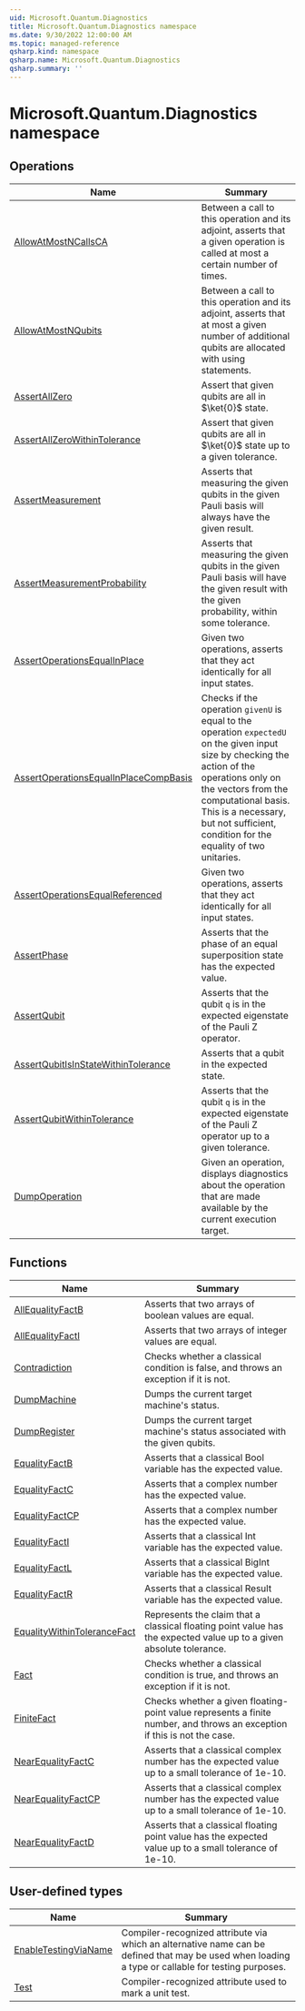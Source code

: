 ```yaml
---
uid: Microsoft.Quantum.Diagnostics
title: Microsoft.Quantum.Diagnostics namespace
ms.date: 9/30/2022 12:00:00 AM
ms.topic: managed-reference
qsharp.kind: namespace
qsharp.name: Microsoft.Quantum.Diagnostics
qsharp.summary: ''
---
```


# Microsoft.Quantum.Diagnostics namespace




<!-- summaries -->

## Operations

| Name | Summary |
|------|---------|
|[AllowAtMostNCallsCA](xref:Microsoft.Quantum.Diagnostics.AllowAtMostNCallsCA) |Between a call to this operation and its adjoint, asserts that a given operation is called at most a certain number of times. |
|[AllowAtMostNQubits](xref:Microsoft.Quantum.Diagnostics.AllowAtMostNQubits) |Between a call to this operation and its adjoint, asserts that at most a given number of additional qubits are allocated with using statements. |
|[AssertAllZero](xref:Microsoft.Quantum.Diagnostics.AssertAllZero) |Assert that given qubits are all in $\ket{0}$ state. |
|[AssertAllZeroWithinTolerance](xref:Microsoft.Quantum.Diagnostics.AssertAllZeroWithinTolerance) |Assert that given qubits are all in $\ket{0}$ state up to a given tolerance. |
|[AssertMeasurement](xref:Microsoft.Quantum.Diagnostics.AssertMeasurement) |Asserts that measuring the given qubits in the given Pauli basis will always have the given result. |
|[AssertMeasurementProbability](xref:Microsoft.Quantum.Diagnostics.AssertMeasurementProbability) |Asserts that measuring the given qubits in the given Pauli basis will have the given result with the given probability, within some tolerance. |
|[AssertOperationsEqualInPlace](xref:Microsoft.Quantum.Diagnostics.AssertOperationsEqualInPlace) |Given two operations, asserts that they act identically for all input states. |
|[AssertOperationsEqualInPlaceCompBasis](xref:Microsoft.Quantum.Diagnostics.AssertOperationsEqualInPlaceCompBasis) |Checks if the operation `givenU` is equal to the operation `expectedU` on the given input size  by checking the action of the operations only on the vectors from the computational basis. This is a necessary, but not sufficient, condition for the equality of two unitaries. |
|[AssertOperationsEqualReferenced](xref:Microsoft.Quantum.Diagnostics.AssertOperationsEqualReferenced) |Given two operations, asserts that they act identically for all input states. |
|[AssertPhase](xref:Microsoft.Quantum.Diagnostics.AssertPhase) |Asserts that the phase of an equal superposition state has the expected value. |
|[AssertQubit](xref:Microsoft.Quantum.Diagnostics.AssertQubit) |Asserts that the qubit `q` is in the expected eigenstate of the Pauli Z operator. |
|[AssertQubitIsInStateWithinTolerance](xref:Microsoft.Quantum.Diagnostics.AssertQubitIsInStateWithinTolerance) |Asserts that a qubit in the expected state. |
|[AssertQubitWithinTolerance](xref:Microsoft.Quantum.Diagnostics.AssertQubitWithinTolerance) |Asserts that the qubit `q` is in the expected eigenstate of the Pauli Z operator up to a given tolerance. |
|[DumpOperation](xref:Microsoft.Quantum.Diagnostics.DumpOperation) |Given an operation, displays diagnostics about the operation that are made available by the current execution target. |

## Functions

| Name | Summary |
|------|---------|
|[AllEqualityFactB](xref:Microsoft.Quantum.Diagnostics.AllEqualityFactB) |Asserts that two arrays of boolean values are equal. |
|[AllEqualityFactI](xref:Microsoft.Quantum.Diagnostics.AllEqualityFactI) |Asserts that two arrays of integer values are equal. |
|[Contradiction](xref:Microsoft.Quantum.Diagnostics.Contradiction) |Checks whether a classical condition is false, and throws an exception if it is not. |
|[DumpMachine](xref:Microsoft.Quantum.Diagnostics.DumpMachine) |Dumps the current target machine's status. |
|[DumpRegister](xref:Microsoft.Quantum.Diagnostics.DumpRegister) |Dumps the current target machine's status associated with the given qubits. |
|[EqualityFactB](xref:Microsoft.Quantum.Diagnostics.EqualityFactB) |Asserts that a classical Bool variable has the expected value. |
|[EqualityFactC](xref:Microsoft.Quantum.Diagnostics.EqualityFactC) |Asserts that a complex number has the expected value. |
|[EqualityFactCP](xref:Microsoft.Quantum.Diagnostics.EqualityFactCP) |Asserts that a complex number has the expected value. |
|[EqualityFactI](xref:Microsoft.Quantum.Diagnostics.EqualityFactI) |Asserts that a classical Int variable has the expected value. |
|[EqualityFactL](xref:Microsoft.Quantum.Diagnostics.EqualityFactL) |Asserts that a classical BigInt variable has the expected value. |
|[EqualityFactR](xref:Microsoft.Quantum.Diagnostics.EqualityFactR) |Asserts that a classical Result variable has the expected value. |
|[EqualityWithinToleranceFact](xref:Microsoft.Quantum.Diagnostics.EqualityWithinToleranceFact) |Represents the claim that a classical floating point value has the expected value up to a given absolute tolerance. |
|[Fact](xref:Microsoft.Quantum.Diagnostics.Fact) |Checks whether a classical condition is true, and throws an exception if it is not. |
|[FiniteFact](xref:Microsoft.Quantum.Diagnostics.FiniteFact) |Checks whether a given floating-point value represents a finite number, and throws an exception if this is not the case. |
|[NearEqualityFactC](xref:Microsoft.Quantum.Diagnostics.NearEqualityFactC) |Asserts that a classical complex number has the expected value up to a small tolerance of 1e-10. |
|[NearEqualityFactCP](xref:Microsoft.Quantum.Diagnostics.NearEqualityFactCP) |Asserts that a classical complex number has the expected value up to a small tolerance of 1e-10. |
|[NearEqualityFactD](xref:Microsoft.Quantum.Diagnostics.NearEqualityFactD) |Asserts that a classical floating point value has the expected value up to a small tolerance of 1e-10. |

## User-defined types

| Name | Summary |
|------|---------|
|[EnableTestingViaName](xref:Microsoft.Quantum.Diagnostics.EnableTestingViaName) |Compiler-recognized attribute via which an alternative name can be defined that may be used when loading a type or callable for testing purposes. |
|[Test](xref:Microsoft.Quantum.Diagnostics.Test) |Compiler-recognized attribute used to mark a unit test. |
<!-- /summaries -->
